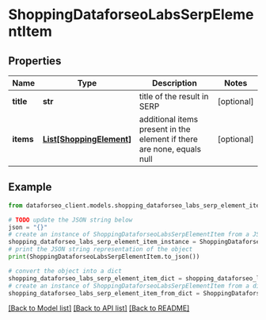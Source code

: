 # ShoppingDataforseoLabsSerpElementItem


## Properties

Name | Type | Description | Notes
------------ | ------------- | ------------- | -------------
**title** | **str** | title of the result in SERP | [optional] 
**items** | [**List[ShoppingElement]**](ShoppingElement.md) | additional items present in the element if there are none, equals null | [optional] 

## Example

```python
from dataforseo_client.models.shopping_dataforseo_labs_serp_element_item import ShoppingDataforseoLabsSerpElementItem

# TODO update the JSON string below
json = "{}"
# create an instance of ShoppingDataforseoLabsSerpElementItem from a JSON string
shopping_dataforseo_labs_serp_element_item_instance = ShoppingDataforseoLabsSerpElementItem.from_json(json)
# print the JSON string representation of the object
print(ShoppingDataforseoLabsSerpElementItem.to_json())

# convert the object into a dict
shopping_dataforseo_labs_serp_element_item_dict = shopping_dataforseo_labs_serp_element_item_instance.to_dict()
# create an instance of ShoppingDataforseoLabsSerpElementItem from a dict
shopping_dataforseo_labs_serp_element_item_from_dict = ShoppingDataforseoLabsSerpElementItem.from_dict(shopping_dataforseo_labs_serp_element_item_dict)
```
[[Back to Model list]](../README.md#documentation-for-models) [[Back to API list]](../README.md#documentation-for-api-endpoints) [[Back to README]](../README.md)



